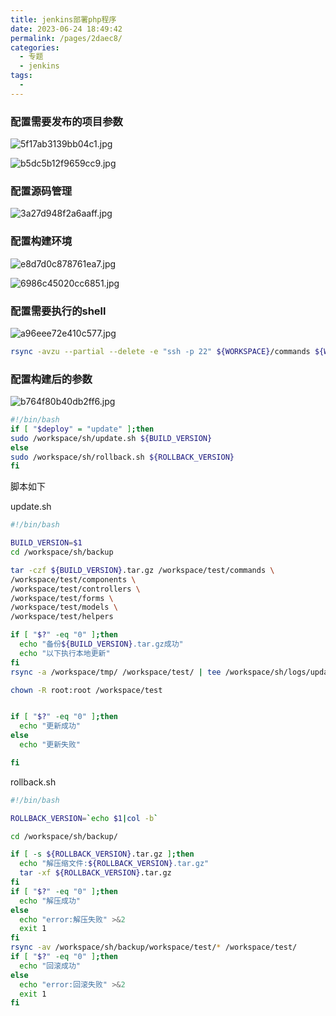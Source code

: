 ```yaml
---
title: jenkins部署php程序
date: 2023-06-24 18:49:42
permalink: /pages/2daec8/
categories:
  - 专题
  - jenkins
tags:
  - 
---
```


### 配置需要发布的项目参数

![5f17ab3139bb04c1.jpg](http://pic.zzppjj.top/LightPicture/2023/06/5f17ab3139bb04c1.jpg)

![b5dc5b12f9659cc9.jpg](http://pic.zzppjj.top/LightPicture/2023/06/b5dc5b12f9659cc9.jpg)

### 配置源码管理

![3a27d948f2a6aaff.jpg](http://pic.zzppjj.top/LightPicture/2023/06/3a27d948f2a6aaff.jpg)

### 配置构建环境

![e8d7d0c878761ea7.jpg](http://pic.zzppjj.top/LightPicture/2023/06/e8d7d0c878761ea7.jpg)

![6986c45020cc6851.jpg](http://pic.zzppjj.top/LightPicture/2023/06/6986c45020cc6851.jpg)

### 配置需要执行的shell

![a96eee72e410c577.jpg](http://pic.zzppjj.top/LightPicture/2023/06/a96eee72e410c577.jpg)

```bash
rsync -avzu --partial --delete -e "ssh -p 22" ${WORKSPACE}/commands ${WORKSPACE}/components ${WORKSPACE}/controllers ${WORKSPACE}/forms ${WORKSPACE}/models ${WORKSPACE}/helpers jenkinstransfer@xxxxx:/workspace/tmp/ --exclude ".gitignore"
```

### 配置构建后的参数

![b764f80b40db2ff6.jpg](http://pic.zzppjj.top/LightPicture/2023/06/b764f80b40db2ff6.jpg)

```bash
#!/bin/bash
if [ "$deploy" = "update" ];then
sudo /workspace/sh/update.sh ${BUILD_VERSION}
else
sudo /workspace/sh/rollback.sh ${ROLLBACK_VERSION}
fi
```

脚本如下

update.sh

```bash
#!/bin/bash

BUILD_VERSION=$1
cd /workspace/sh/backup

tar -czf ${BUILD_VERSION}.tar.gz /workspace/test/commands \
/workspace/test/components \
/workspace/test/controllers \
/workspace/test/forms \
/workspace/test/models \
/workspace/test/helpers

if [ "$?" -eq "0" ];then
  echo "备份${BUILD_VERSION}.tar.gz成功"
  echo "以下执行本地更新"
fi
rsync -a /workspace/tmp/ /workspace/test/ | tee /workspace/sh/logs/update-`date +"%Y%m%d-%H%M%S"`.log

chown -R root:root /workspace/test


if [ "$?" -eq "0" ];then
  echo "更新成功"
else
  echo "更新失败"

fi
```

rollback.sh

```bash
#!/bin/bash

ROLLBACK_VERSION=`echo $1|col -b`

cd /workspace/sh/backup/

if [ -s ${ROLLBACK_VERSION}.tar.gz ];then
  echo "解压缩文件:${ROLLBACK_VERSION}.tar.gz"
  tar -xf ${ROLLBACK_VERSION}.tar.gz
fi
if [ "$?" -eq "0" ];then
  echo "解压成功"
else
  echo "error:解压失败" >&2
  exit 1
fi
rsync -av /workspace/sh/backup/workspace/test/* /workspace/test/
if [ "$?" -eq "0" ];then
  echo "回滚成功"
else
  echo "error:回滚失败" >&2
  exit 1
fi
```
